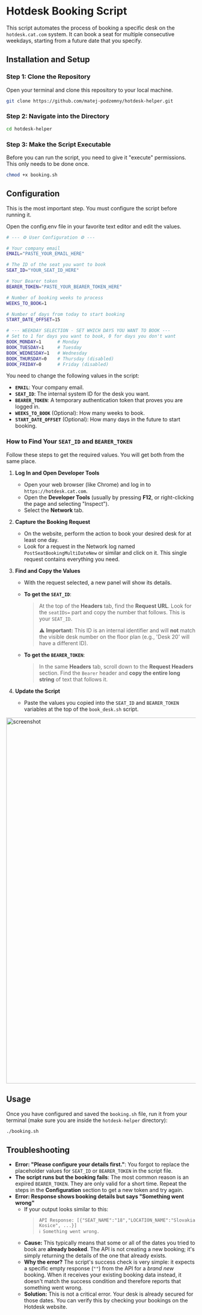 # Hotdesk Booking Script

This script automates the process of booking a specific desk on the `hotdesk.cat.com` system. It can book a seat for multiple consecutive weekdays, starting from a future date that you specify.

## Installation and Setup

### Step 1: Clone the Repository

Open your terminal and clone this repository to your local machine.

```sh
git clone https://github.com/matej-podzemny/hotdesk-helper.git
```

### Step 2: Navigate into the Directory

```sh
cd hotdesk-helper
```

### Step 3: Make the Script Executable
Before you can run the script, you need to give it "execute" permissions. This only needs to be done once.

```sh
chmod +x booking.sh
```

## Configuration

This is the most important step. You must configure the script before running it.

Open the config.env file in your favorite text editor and edit the values.

```sh
# --- ⚙️ User Configuration ⚙️ ---

# Your company email
EMAIL="PASTE_YOUR_EMAIL_HERE"

# The ID of the seat you want to book
SEAT_ID="YOUR_SEAT_ID_HERE"

# Your Bearer token
BEARER_TOKEN="PASTE_YOUR_BEARER_TOKEN_HERE"

# Number of booking weeks to process
WEEKS_TO_BOOK=1

# Number of days from today to start booking
START_DATE_OFFSET=15

# --- WEEKDAY SELECTION - SET WHICH DAYS YOU WANT TO BOOK ---
# Set to 1 for days you want to book, 0 for days you don't want
BOOK_MONDAY=1      # Monday
BOOK_TUESDAY=1     # Tuesday  
BOOK_WEDNESDAY=1   # Wednesday
BOOK_THURSDAY=0    # Thursday (disabled)
BOOK_FRIDAY=0      # Friday (disabled)
```
You need to change the following values in the script:

*   **`EMAIL`**: Your company email.
*   **`SEAT_ID`**: The internal system ID for the desk you want.
*   **`BEARER_TOKEN`**: A temporary authentication token that proves you are logged in.
*   **`WEEKS_TO_BOOK`** (Optional): How many weeks to book.
*   **`START_DATE_OFFSET`** (Optional): How many days in the future to start booking.

### How to Find Your `SEAT_ID` and `BEARER_TOKEN`

Follow these steps to get the required values. You will get both from the same place.

1.  **Log In and Open Developer Tools**
    *   Open your web browser (like Chrome) and log in to `https://hotdesk.cat.com`.
    *   Open the **Developer Tools** (usually by pressing **F12**, or right-clicking the page and selecting "Inspect").
    *   Select the **Network** tab.

2.  **Capture the Booking Request**
    *   On the website, perform the action to book your desired desk for at least one day.
    *   Look for a request in the Network log named `PostSeatBookingMultiDateNew` or similar and click on it. This single request contains everything you need.

3.  **Find and Copy the Values**
    *   With the request selected, a new panel will show its details.
    *   **To get the `SEAT_ID`**:
        > At the top of the **Headers** tab, find the **Request URL**. Look for the `seatIDs=` part and copy the number that follows. This is your `SEAT_ID`.
        >
        > ⚠️ **Important:** This ID is an internal identifier and will **not** match the visible desk number on the floor plan (e.g., 'Desk 20' will have a different ID).

    *   **To get the `BEARER_TOKEN`**:
        > In the same **Headers** tab, scroll down to the **Request Headers** section. Find the `Bearer` header and **copy the entire long string** of text that follows it.

4.  **Update the Script**
    *   Paste the values you copied into the `SEAT_ID` and `BEARER_TOKEN` variables at the top of the `book_desk.sh` script.
  

<img width="1906" height="971" alt="screenshot" src="https://github.com/user-attachments/assets/e02f7038-dd24-47c5-aca1-24e6f0900e41" />


## Usage

Once you have configured and saved the `booking.sh` file, run it from your terminal (make sure you are inside the `hotdesk-helper` directory):

```sh
./booking.sh
```

## Troubleshooting

*   **Error: "Please configure your details first."**: You forgot to replace the placeholder values for `SEAT_ID` or `BEARER_TOKEN` in the script file.
*   **The script runs but the booking fails**: The most common reason is an expired `BEARER_TOKEN`. They are only valid for a short time. Repeat the steps in the **Configuration** section to get a new token and try again.
*   **Error: Response shows booking details but says "Something went wrong"**
    *   If your output looks similar to this:
        > ```
        > API Response: [{"SEAT_NAME":"18","LOCATION_NAME":"Slovakia Kosice", ...}]
        > ℹ️ Something went wrong.
        > ```
    *   **Cause:** This typically means that some or all of the dates you tried to book are **already booked**. The API is not creating a new booking; it's simply returning the details of the one that already exists.
    *   **Why the error?** The script's success check is very simple: it expects a specific empty response (`""`) from the API for a *brand new* booking. When it receives your existing booking data instead, it doesn't match the success condition and therefore reports that something went wrong.
    *   **Solution:** This is not a critical error. Your desk is already secured for those dates. You can verify this by checking your bookings on the Hotdesk website.
